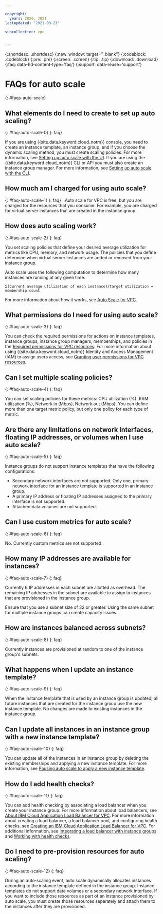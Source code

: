```yaml
---

copyright:
  years: 2020, 2021
lastupdated: "2021-03-23"

subcollection: vpc


---
```


{:shortdesc: .shortdesc}
{:new_window: target="_blank"}
{:codeblock: .codeblock}
{:pre: .pre}
{:screen: .screen}
{:tip: .tip}
{:download: .download}
{:faq: data-hd-content-type='faq'}
{:support: data-reuse='support'}

# FAQs for auto scale
{: #faqs-auto-scale}

## What elements do I need to create to set up auto scaling?
{: #faq-auto-scale-0}
{: faq}

If you are using {{site.data.keyword.cloud_notm}} console, you need to create an instance template, an instance group, and if 
you choose the dynamic scaling method, you must create scaling policies. For more information, see [Setting up auto scale with 
the UI](/docs/vpc?topic=vpc-creating-auto-scale-instance-group#setting-up-autoscale-overview). If you are using the {{site.data.keyword.cloud_notm}} CLI
or API you must also create an instance group manager. For more information, see 
[Setting up auto scale with the CLI](/docs/vpc?topic=vpc-creating-auto-scale-instance-group#setting-up-auto-scale-with-the-cli). 

## How much am I charged for using auto scale?
{: #faq-auto-scale-1}
{: faq}
 
Auto scale for VPC is free, but you are charged for the resources that you consume. For example, you are charged for virtual server 
instances that are created in the instance group. 

## How does auto scaling work?
{: #faq-auto-scale-2}
{: faq}

You set scaling policies that define your desired average utilization for metrics like CPU, memory, and network usage. The 
policies that you define determine when virtual server instances are added or removed from your instance group. 

Auto scale uses the following computation to determine how many instances are running at any given time:

```
Σ(Current average utilization of each instance)/target utilization = membership count
```

For more information about how it works, see [Auto Scale for VPC](/docs/vpc?topic=vpc-creating-auto-scale-instance-group#auto-scale-vpc).

## What permissions do I need for using auto scale?
{: #faq-auto-scale-3}
{: faq}

You can check the required permissions for actions on instance templates, instance groups, instance group managers, 
memberships, and policies in the [Required permissions for VPC resources](/docs/vpc?topic=vpc-resource-authorizations-required-for-api-and-cli-calls). 
For more information about using {{site.data.keyword.cloud_notm}} Identity and Access Management (IAM) to assign users access, 
see [Granting user permissions for VPC resources](/docs/vpc?topic=vpc-managing-user-permissions-for-vpc-resources).

## Can I set multiple scaling policies?
{: #faq-auto-scale-4}
{: faq}

You can set scaling policies for these metrics: CPU utilization (%), RAM utilization (%), Network in (Mbps), Network out (Mbps). 
You can define more than one target metric policy, but only one policy for each type of metric.

## Are there any limitations on network interfaces, floating IP addresses, or volumes when I use auto scale?
{: #faq-auto-scale-5}
{: faq}

Instance groups do not support instance templates that have the following configurations:
- Secondary network interfaces are not supported. Only one, primary network interface for an instance template is supported         in an instance group.
- A primary IP address or floating IP addresses assigned to the primary interface is not supported.
- Attached data volumes are not supported. 

## Can I use custom metrics for auto scale?
{: #faq-auto-scale-6}
{: faq}

No. Currently custom metrics are not supported. 

## How many IP addresses are available for instances?
{: #faq-auto-scale-7}
{: faq}

Currently 6 IP addresses in each subnet are allotted as overhead. The remaining IP addresses in the subnet are available to assign to instances that are provisioned in the instance group. 

Ensure that you use a subnet size of 32 or greater. Using the same subnet for multiple instance groups can create capacity issues.

## How are instances balanced across subnets?
{: #faq-auto-scale-8}
{: faq}

Currently instances are provisioned at random to one of the instance group's subnets. 

## What happens when I update an instance template?
{: #faq-auto-scale-9}
{: faq}

When the instance template that is used by an instance group is updated, all future instances that are created for the instance group use the new instance template. No changes are made to existing instances in the instance group.

## Can I update all instances in an instance group with a new instance template?
{: #faq-auto-scale-10}
{: faq}

You can update all of the instances in an instance group by deleting the existing memberships and applying a new instance template. For more information, see [Pausing auto scale to apply a new instance template](/docs/vpc?topic=vpc-managing-instance-group#pausing-for-maint). 

## How do I add health checks?
{: #faq-auto-scale-11}
{: faq}

You can add health checking by associating a load balancer when you create your instance group. For more information about load balancers, see [About IBM Cloud Application Load Balancer for VPC](/docs/vpc?topic=vpc-load-balancers). For more information about creating a load balancer, a load balancer pool, and configuring health checks, see [Creating an IBM Cloud Application Load Balancer for VPC](/docs/vpc?topic=vpc-load-balancer). For additional information, see [Integrating a load balancer with instance groups](/docs/vpc?topic=vpc-lbaas-integration-with-instance-groups) and [Working with health checks](/docs/vpc?topic=vpc-alb-health-checks).

## Do I need to pre-provision resources for auto scaling?
{: #faq-auto-scale-12}
{: faq}

During an auto-scaling event, auto scale dynamically allocates instances according to the instance template defined in the instance group. Instance templates do not support  data volumes or a secondary network interface. If you want to include those resources as part of an instance provisioned by auto scale, you must create those resources separately and attach them to the instances after they are provisioned. 
